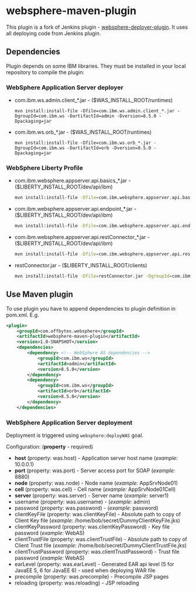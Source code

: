 # websphere-maven-plugin

This plugin is a fork of Jenkins plugin - [websphere-deployer-plugin](https://github.com/jenkinsci/websphere-deployer-plugin).
It uses all deploying code from Jenkins plugin.

## Dependencies

Plugin depends on some IBM libraries. They must be installed in your local repository to compile the plugin:

### WebSphere Application Server deployer

* com.ibm.ws.admin.client\_\*.jar - ($WAS\_INSTALL\_ROOT/runtimes)
    ```
    mvn install:install-file -Dfile=com.ibm.ws.admin.client_*.jar -DgroupId=com.ibm.ws -DartifactId=admin -Dversion=8.5.0 -Dpackaging=jar
    ```
* com.ibm.ws.orb\_\*.jar - ($WAS\_INSTALL\_ROOT/runtimes)
    ```
    mvn install:install-file -Dfile=com.ibm.ws.orb_*.jar -DgroupId=com.ibm.ws -DartifactId=orb -Dversion=8.5.0 -Dpackaging=jar
    ```

### WebSphere Liberty Profile

* com.ibm.websphere.appserver.api.basics\_\*.jar - ($LIBERTY\_INSTALL\_ROOT/dev/api/ibm)
    ```sh
    mvn install:install-file -Dfile=com.ibm.websphere.appserver.api.basics_*.jar -DgroupId=com.ibm.ws -DartifactId=liberty-basic -Dversion=8.5.5 -Dpackaging=jar
    ```
* com.ibm.websphere.appserver.api.endpoint\_\*.jar - ($LIBERTY\_INSTALL\_ROOT/dev/api/ibm)
    ```sh
    mvn install:install-file -Dfile=com.ibm.websphere.appserver.api.endpoint_*.jar -DgroupId=com.ibm.ws -DartifactId=liberty-endpoint -Dversion=8.5.5 -Dpackaging=jar
    ```
* com.ibm.websphere.appserver.api.restConnector\_\*.jar - ($LIBERTY\_INSTALL\_ROOT/dev/api/ibm)
    ```sh
    mvn install:install-file -Dfile=com.ibm.websphere.appserver.api.restConnector_*.jar -DgroupId=com.ibm.ws -DartifactId=liberty-connector -Dversion=8.5.5 -Dpackaging=jar
    ```
* restConnector.jar - ($LIBERTY\_INSTALL\_ROOT/clients)
    ```sh
    mvn install:install-file -Dfile=restConnector.jar -DgroupId=com.ibm.ws -DartifactId=liberty-rest-connector -Dversion=8.5.5 -Dpackaging=jar
    ```
## Use Maven plugin

To use plugin you have to append dependencies to plugin definition in pom.xml. E.g.

```XML
<plugin>
    <groupId>com.offbytes.websphere</groupId>
    <artifactId>websphere-maven-plugin</artifactId>
    <version>1.0-SNAPSHOT</version>
    <dependencies>
        <dependency> <!-- WebSphere AS dependencies -->
            <groupId>com.ibm.ws</groupId>
            <artifactId>admin</artifactId>
            <version>8.5.0</version>
        </dependency>
        <dependency>
            <groupId>com.ibm.ws</groupId>
            <artifactId>orb</artifactId>
            <version>8.5.0</version>
        </dependency>
    </dependencies>
```

### WebSphere Application Server deployment

Deployment is triggered using `websphere:deployWAS` goal.

Configuration: (__property__ - required)

* __host__ (property: was.host) - Application server host name (_example:_ 10.0.0.1)
* __port__ (property: was.port) - Server access port for SOAP (_example:_ 8880)
* __node__ (property: was.node) - Node name (_example:_ AppSrvNode01)
* __cell__ (property: was.cell) - Cell name (_example:_ AppSrvNode01Cell)
* __server__ (property: was.server) - Server name (_example:_ server1)
* username (property: was.username) - (_example:_ admin)
* password (property: was.password) - (_example:_ password)
* clientKeyFile (property: was.clientKeyFile) - Absolute path to copy of Client Key file (_example:_ /home/bob/secret/DummyClientKeyFile.jks)
* clientKeyPassword (property: was.clientKeyPassword) - Key file password (_example:_ WebAS)
* clientTrustFile (property: was.clientTrustFile) - Absolute path to copy of Client Trust file (_example:_ /home/bob/secret/DummyClientTrustFile.jks)
* clientTrustPassword (property: was.clientTrustPassword) - Trust file password (_example:_ WebAS)
* earLevel (property: was.earLevel) - Generated EAR api level (5 for JavaEE 5, 6 for JavaEE 6) - used when deploying WAR file
* precompile (property: was.precompile) - Precompile JSP pages
* reloading (property: was.reloading) - JSP reloading

